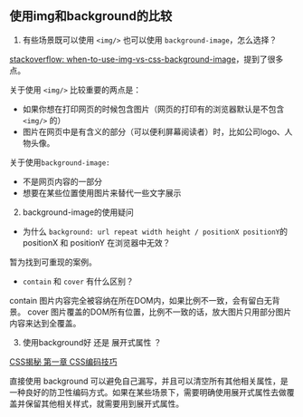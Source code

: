 
## 使用img和background的比较

1. 有些场景既可以使用 `<img/>` 也可以使用 `background-image`，怎么选择？


[stackoverflow: when-to-use-img-vs-css-background-image](https://stackoverflow.com/questions/492809/when-to-use-img-vs-css-background-image)，提到了很多点。

关于使用 `<img/>` 比较重要的两点是：

- 如果你想在打印网页的时候包含图片（网页的打印有的浏览器默认是不包含 `<img/>` 的）
- 图片在网页中是有含义的部分（可以便利屏幕阅读者）时，比如公司logo、人物头像。

关于使用`background-image:` 

- 不是网页内容的一部分
- 想要在某些位置使用图片来替代一些文字展示

2. background-image的使用疑问

- 为什么 `background: url repeat width height / positionX positionY`的 positionX 和 positionY 在浏览器中无效？

暂为找到可重现的案例。

- `contain` 和 `cover` 有什么区别？

contain 图片内容完全被容纳在所在DOM内，如果比例不一致，会有留白无背景。
cover 图片覆盖的DOM所有位置，比例不一致的话，放大图片只用部分图片内容来达到全覆盖。

3. 使用background好 还是 展开式属性 ？

[CSS揭秘 第一章 CSS编码技巧](https://book.douban.com/subject/26745943/)

直接使用 background 可以避免自己漏写，并且可以清空所有其他相关属性，是一种良好的防卫性编码方式。如果在某些场景下，需要明确使用展开式属性去做覆盖并保留其他相关样式，就需要用到展开式属性。
